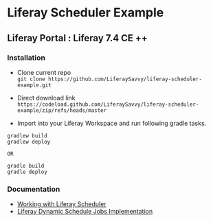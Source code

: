 # Liferay Scheduler Example
## Liferay Portal : Liferay 7.4 CE ++ 
### Installation
* Clone current repo    
`git clone https://github.com/LiferaySavvy/liferay-scheduler-example.git` 
* Direct download link  
`https://codeload.github.com/LiferaySavvy/liferay-scheduler-example/zip/refs/heads/master`     

* Import into your Liferay Workspace and run following gradle tasks.  

````
gradlew build
gradlew deploy

OR

gradle build
gradle deploy

````
### Documentation 
* [Working with Liferay Scheduler](http://www.liferaysavvy.com/2021/07/working-with-liferay-scheduler.html) 
* [Liferay Dynamic Schedule Jobs Implementation](http://www.liferaysavvy.com/2021/08/liferay-dynamic-schedule-jobs.html)
